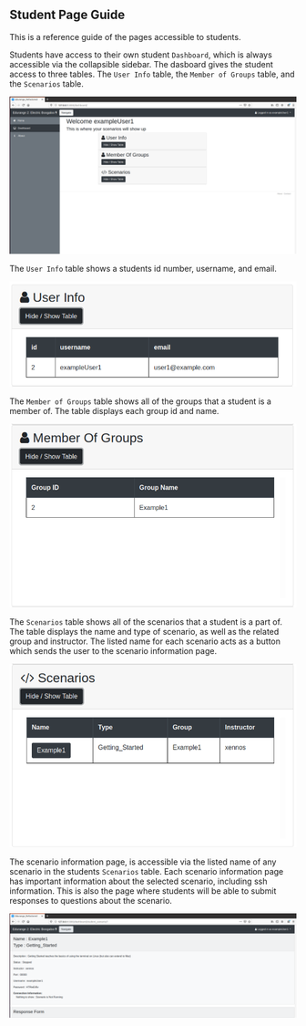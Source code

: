 ## Student Page Guide

This is a reference guide of the pages accessible to students.


Students have access to their own student `Dashboard`, which is always accessible via the collapsible sidebar. The dasboard gives the student access to three tables. The `User Info` table, the `Member of Groups` table, and the `Scenarios` table.

![Student Dashboard](/assets/stu/page_guide/studentDash.png)



The `User Info` table shows a students id number, username, and email.

![User Info Table](/assets/stu/page_guide/UserInfoTable.png)



The `Member of Groups` table shows all of the groups that a student is a member of. The table displays each group id and name.

![Member of Groups Table](/assets/stu/page_guide/GroupsTable.png)



The `Scenarios` table shows all of the scenarios that a student is a part of. The table displays the name and type of scenario, as well as the related group and instructor. The listed name for each scenario acts as a button which sends the user to the scenario information page.

![Scenarios Table](/assets/stu/page_guide/ScenarioTable.png)



The scenario information page, is accessible via the listed name of any scenario in the students `Scenarios` table. Each scenario information page has important information about the selected scenario, including ssh information. This is also the page where students will be able to submit responses to questions about the scenario.

![Scenario Info Page](/assets/stu/page_guide/scenarioInfo.png)



